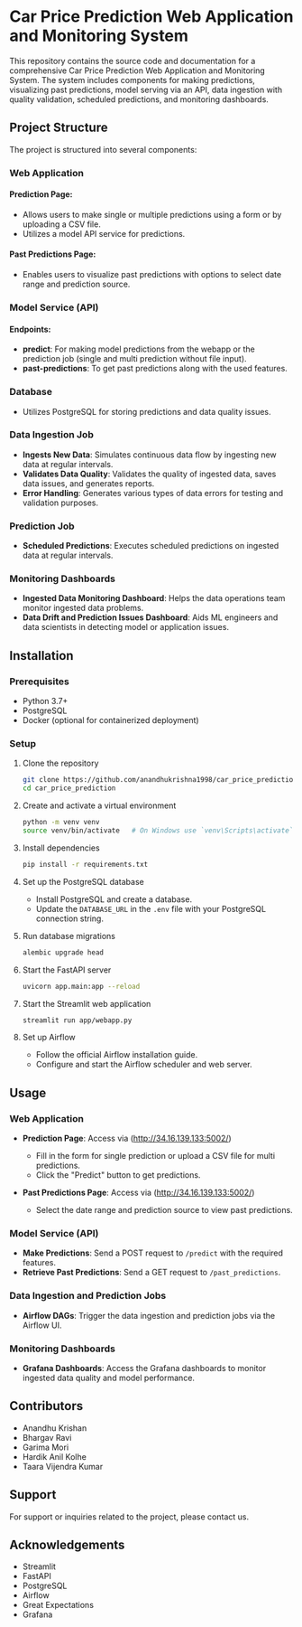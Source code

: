 # Car Price Prediction Web Application and Monitoring System
 
This repository contains the source code and documentation for a comprehensive Car Price Prediction Web Application and Monitoring System. The system includes components for making predictions, visualizing past predictions, model serving via an API, data ingestion with quality validation, scheduled predictions, and monitoring dashboards.
 
## Project Structure
 
The project is structured into several components:
 
### Web Application
 
#### Prediction Page:
- Allows users to make single or multiple predictions using a form or by uploading a CSV file.
- Utilizes a model API service for predictions.
 
#### Past Predictions Page:
- Enables users to visualize past predictions with options to select date range and prediction source.
 
### Model Service (API)
 
#### Endpoints:
- **predict**: For making model predictions from the webapp or the prediction job (single and multi prediction without file input).
- **past-predictions**: To get past predictions along with the used features.
 
### Database
- Utilizes PostgreSQL for storing predictions and data quality issues.
 
### Data Ingestion Job
- **Ingests New Data**: Simulates continuous data flow by ingesting new data at regular intervals.
- **Validates Data Quality**: Validates the quality of ingested data, saves data issues, and generates reports.
- **Error Handling**: Generates various types of data errors for testing and validation purposes.
 
### Prediction Job
- **Scheduled Predictions**: Executes scheduled predictions on ingested data at regular intervals.
 
### Monitoring Dashboards
- **Ingested Data Monitoring Dashboard**: Helps the data operations team monitor ingested data problems.
- **Data Drift and Prediction Issues Dashboard**: Aids ML engineers and data scientists in detecting model or application issues.
 
## Installation
 
### Prerequisites
- Python 3.7+
- PostgreSQL
- Docker (optional for containerized deployment)
 
### Setup
1. Clone the repository
    ```bash
    git clone https://github.com/anandhukrishna1998/car_price_prediction.git
    cd car_price_prediction
    ```
2. Create and activate a virtual environment
    ```bash
    python -m venv venv
    source venv/bin/activate   # On Windows use `venv\Scripts\activate`
    ```
3. Install dependencies
    ```bash
    pip install -r requirements.txt
    ```
4. Set up the PostgreSQL database
    - Install PostgreSQL and create a database.
    - Update the `DATABASE_URL` in the `.env` file with your PostgreSQL connection string.
 
5. Run database migrations
    ```bash
    alembic upgrade head
    ```
 
6. Start the FastAPI server
    ```bash
    uvicorn app.main:app --reload
    ```
 
7. Start the Streamlit web application
    ```bash
    streamlit run app/webapp.py
    ```
 
8. Set up Airflow
    - Follow the official Airflow installation guide.
    - Configure and start the Airflow scheduler and web server.
 
## Usage
 
### Web Application
 
- **Prediction Page**: Access via (http://34.16.139.133:5002/)
    - Fill in the form for single prediction or upload a CSV file for multi predictions.
    - Click the "Predict" button to get predictions.
 
- **Past Predictions Page**: Access via (http://34.16.139.133:5002/)
    - Select the date range and prediction source to view past predictions.
 
### Model Service (API)
 
- **Make Predictions**: Send a POST request to `/predict` with the required features.
- **Retrieve Past Predictions**: Send a GET request to `/past_predictions`.
 
### Data Ingestion and Prediction Jobs
 
- **Airflow DAGs**: Trigger the data ingestion and prediction jobs via the Airflow UI.
 
### Monitoring Dashboards
 
- **Grafana Dashboards**: Access the Grafana dashboards to monitor ingested data quality and model performance.
 
## Contributors
 
- Anandhu Krishan
- Bhargav Ravi
- Garima Mori
- Hardik Anil Kolhe
- Taara Vijendra Kumar
 
## Support
 
For support or inquiries related to the project, please contact us.
 
## Acknowledgements
 
- Streamlit
- FastAPI
- PostgreSQL
- Airflow
- Great Expectations
- Grafana